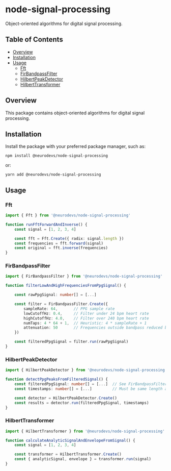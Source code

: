# node-signal-processing
Object-oriented algorithms for digital signal processing.

## Table of Contents
- [Overview](#overview)
- [Installation](#installation)
- [Usage](#usage)
  - [Fft](#fft)
  - [FirBandpassFilter](#firbandpassfilter)
  - [HilbertPeakDetector](#hilbertpeakdetector)
  - [HilbertTransformer](#hilberttransformer)

## Overview

This package contains object-oriented algorithms for digital signal processing.

## Installation

Install the package with your preferred package manager, such as:

`npm install @neurodevs/node-signal-processing` 

or:

`yarn add @neurodevs/node-signal-processing`

## Usage

### Fft

```typescript
import { Fft } from '@neurodevs/node-signal-processing'

function runFftForwardAndInverse() {
    const signal = [1, 2, 3, 4]

    const fft = Fft.Create({ radix: signal.length })
    const frequencies = fft.forward(signal)
    const original = fft.inverse(frequencies)
}
```

### FirBandpassFilter

```typescript
import { FirBandpassFilter } from '@neurodevs/node-signal-processing'

function filterLowAndHighFrequenciesFromPpgSignal() {

    const rawPpgSignal: number[] = [...]

    const filter = FirBandpassFilter.Create({
        sampleRate: 64,       // PPG sample rate
        lowCutoffHz: 0.4,     // Filter under 24 bpm heart rate
        highCutoffHz: 4.0,    // Filter over 240 bpm heart rate
        numTaps: 4 * 64 + 1,  // Heuristic: 4 * sampleRate + 1
        attenuation: 50       // Frequencies outside bandpass reduced by 50 dB
    })

    const filteredPpgSignal = filter.run(rawPpgSignal)
}
```

### HilbertPeakDetector

```typescript
import { HilbertPeakDetector } from '@neurodevs/node-signal-processing'

function detectPpgPeaksFromFilteredSignal() {
    const filteredPpgSignal: number[] = [...]  // See FirBandpassFilter example
    const timestamps: number[] = [...]         // Must be same length as filteredPpgSignal

    const detector = HilbertPeakDetector.Create()
    const results = detector.run(filteredPpgSignal, timestamps)
}
```

### HilbertTransformer

```typescript
import { HilbertTransformer } from '@neurodevs/node-signal-processing'

function calculateAnalyticSignalAndEnvelopeFromSignal() {
    const signal = [1, 2, 3, 4]

    const transformer = HilbertTransformer.Create()
    const { analyticSignal, envelope } = transformer.run(signal)
}
```
